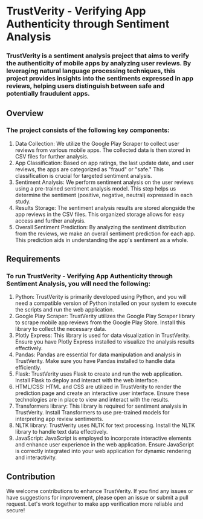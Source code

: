 # TrustVerity - Verifying App Authenticity through Sentiment Analysis
### TrustVerity is a sentiment analysis project that aims to verify the authenticity of mobile apps by analyzing user reviews. By leveraging natural language processing techniques, this project provides insights into the sentiments expressed in app reviews, helping users distinguish between safe and potentially fraudulent apps.

## Overview
### The project consists of the following key components:
1) Data Collection: We utilize the Google Play Scraper to collect user reviews from various mobile apps. The collected data is then stored in CSV files for further analysis.
2) App Classification: Based on app ratings, the last update date, and user reviews, the apps are categorized as "fraud" or "safe." This classification is crucial for targeted sentiment analysis.
3) Sentiment Analysis: We perform sentiment analysis on the user reviews using a pre-trained sentiment analysis model. This step helps us determine the sentiment (positive, negative, neutral) expressed in each study.
4) Results Storage: The sentiment analysis results are stored alongside the app reviews in the CSV files. This organized storage allows for easy access and further analysis.
5) Overall Sentiment Prediction: By analyzing the sentiment distribution from the reviews, we make an overall sentiment prediction for each app. This prediction aids in understanding the app's sentiment as a whole.

## Requirements
### To run TrustVerity - Verifying App Authenticity through Sentiment Analysis, you will need the following:
1) Python: TrustVerity is primarily developed using Python, and you will need a compatible version of Python installed on your system to execute the scripts and run the web application.
2) Google Play Scraper: TrustVerity utilizes the Google Play Scraper library to scrape mobile app reviews from the Google Play Store. Install this library to collect the necessary data.
3) Plotly Express: This library is used for data visualization in TrustVerity. Ensure you have Plotly Express installed to visualize the analysis results effectively.
4) Pandas: Pandas are essential for data manipulation and analysis in TrustVerity. Make sure you have Pandas installed to handle data efficiently.
5) Flask: TrustVerity uses Flask to create and run the web application. Install Flask to deploy and interact with the web interface.
6) HTML/CSS: HTML and CSS are utilized in TrustVerity to render the prediction page and create an interactive user interface. Ensure these technologies are in place to view and interact with the results.
7) Transformers library: This library is required for sentiment analysis in TrustVerity. Install Transformers to use pre-trained models for interpreting app review sentiments.
8) NLTK library: TrustVerity uses NLTK for text processing. Install the NLTK library to handle text data effectively.
9) JavaScript: JavaScript is employed to incorporate interactive elements and enhance user experience in the web application. Ensure JavaScript is correctly integrated into your web application for dynamic rendering and interactivity.

## Contribution
We welcome contributions to enhance TrustVerity. If you find any issues or have suggestions for improvement, please open an issue or submit a pull request. Let's work together to make app verification more reliable and secure!

